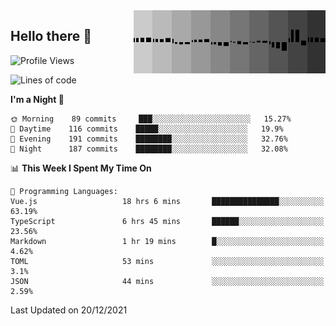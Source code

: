 <img width="307" align="right" src="https://raw.githubusercontent.com/SubZtep/SubZtep/master/assets/eq1.gif"/>

## Hello there 👋

<!--START_SECTION:waka-->
![Profile Views](http://img.shields.io/badge/Profile%20Views-0-blue)

![Lines of code](https://img.shields.io/badge/From%20Hello%20World%20I%27ve%20Written-833%20Thousand%20lines%20of%20code-blue)

**I'm a Night 🦉** 

```text
🌞 Morning    89 commits     ███░░░░░░░░░░░░░░░░░░░░░░   15.27% 
🌆 Daytime    116 commits    █████░░░░░░░░░░░░░░░░░░░░   19.9% 
🌃 Evening    191 commits    ████████░░░░░░░░░░░░░░░░░   32.76% 
🌙 Night      187 commits    ████████░░░░░░░░░░░░░░░░░   32.08%

```


📊 **This Week I Spent My Time On** 

```text
💬 Programming Languages: 
Vue.js                   18 hrs 6 mins       ███████████████░░░░░░░░░░   63.19% 
TypeScript               6 hrs 45 mins       ██████░░░░░░░░░░░░░░░░░░░   23.56% 
Markdown                 1 hr 19 mins        █░░░░░░░░░░░░░░░░░░░░░░░░   4.62% 
TOML                     53 mins             ░░░░░░░░░░░░░░░░░░░░░░░░░   3.1% 
JSON                     44 mins             ░░░░░░░░░░░░░░░░░░░░░░░░░   2.59%

```


 Last Updated on 20/12/2021
<!--END_SECTION:waka-->
